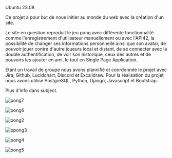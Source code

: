 Ubuntu 23.08

Ce projet a pour but de nous initier au monde du web avec la création d'un site.

Le site en question reproduit le jeu pong avec différente fonctionnalité comme l'enregistrement d'utilisateur manuellement ou avec l'API42, la possibilité de changer ses informations personnelle ainsi que son avatar, de pouvoir jouer contre d'autre joueurs local et distant, de se connecter avec la double authentification, de voir son historique, ceux des autres et de pouvoirs les ajouter en ami, le tout en Single Page Application.

Etant un travail de groupe nous avons plannifié et coordonnée le projet avec Jira, Github, Lucidchart, Discord et Excalidraw.
Pour la réalisation du projet nous avons utilisé PostgreSQL, Python, Django, Javascript et Bootstrap.


Plus d'info dans subject.



![pong7](https://github.com/Sarioglu-Fatih/Transcendence/assets/111273279/086cafc0-1c9e-4ae7-9bfa-592d1cd706a5)

![pong6](https://github.com/Sarioglu-Fatih/Transcendence/assets/111273279/9d6b9e97-267e-4e04-a465-78bb44729947)

![pong2](https://github.com/Sarioglu-Fatih/Transcendence/assets/111273279/725e2910-ae90-440f-b2c0-85d916a8473a)

![ppong3](https://github.com/Sarioglu-Fatih/Transcendence/assets/111273279/7122af59-d303-49b1-888e-f9765103071b)

![pong4](https://github.com/Sarioglu-Fatih/Transcendence/assets/111273279/aecdd68f-2ef8-40b4-8abe-b7e6a9be3e40)

![pong5](https://github.com/Sarioglu-Fatih/Transcendence/assets/111273279/c7ae63ce-e1df-46ca-81e7-bda601ff14db)
